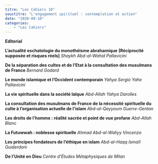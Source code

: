 ```yaml
---
titre: "Les Cahiers 10"
soustitre: "L'engagement spirituel : contemplation et action"
date: "2020-09-10"
categories:
    - "Les Cahiers"
---
```



**Editorial**

**L’actualité eschatologie du monothéisme abrahamique**
**[Réciprocité supposée et risques réels]**
*Shaykh Abd-al-Wahid Pallavicini*

**De la séparation des cultes et de l’Etat à la consultation des musulmans de France**
*Bernard Godard*

**Le monde islamique et l’Occident contemporain**
*Yahya Sergio Yahe Pallavicini*

**La vie spirituelle dans la société laïque**
*Abd-Allah Yahya Darolles*

**La consultation des musulmans de France de la nécessité spirituelle du culte à l’organisation actuelle de l’islam**
*Abd-al-Qayyoum Guerre-Genton*

**Les droits de l’homme : réalité sacrée et point de vue profane**
*Abd-Allah Blanc*

**La Futuwwah : noblesse spirituelle**
*Ahmad Abd-al-Waliyy Vincenzo*

**Les principes fondateurs de l’éthique en islam**
*Abd-al-Haqq Ismaïl Guiderdoni*

**De l’Unité en Dieu**
*Centre d’Études Métaphysiques de Milan*
